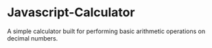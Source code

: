 # Javascript-Calculator
A simple calculator built for performing basic arithmetic operations on decimal numbers.
